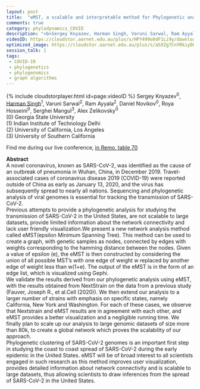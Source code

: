 ```yaml
---
layout: post
title:  "eMST, a scalable and interpretable method for Phylogenetic analysis of hundreds and thousands of SARS-CoV-2 genomes"
comments: true
category: phylodynamics_COVID
description: "<b>Sergey Knyazev, Harman Singh, Varuni Sarwal, Ram Ayyala, Daniel Novikov, Roya Hosseini, Serghei Mangul, Alex Zelikovsky</b><br/>A novel coronavirus, known as SARS-CoV-2, was iden..."
videoID: https://cloudstor.aarnet.edu.au/plus/s/HPY499o0dF1Li9y/download
optimized_image: https://cloudstor.aarnet.edu.au/plus/s/aSXZg7CnYRkiyD0/download
session_talk: 1
tags:
 - COVID-19
 - phylogenetics
 - phylogenomics
 - graph algorithms
---
```

{% include cloudstorplayer.html id=page.videoID %}
Sergey Knyazev<sup>0</sup>, <u>Harman Singh</u><sup>1</sup>, Varuni Sarwal<sup>2</sup>, Ram Ayyala<sup>2</sup>, Daniel Novikov<sup>0</sup>, Roya Hosseini<sup>0</sup>, Serghei Mangul<sup>3</sup>, Alex Zelikovsky<sup>0</sup><br/>
\(0\) Georgia State University<br/>
\(1\) Indian Institute of Technology Delhi<br/>
\(2\) University of California, Los Angeles<br/>
\(3\) University of Southern California

Find me during our live conference, [in Remo, table 70](https://remo.co)

<b>Abstract</b><br/>
A novel coronavirus, known as SARS-CoV-2, was identified as the cause of an outbreak of pneumonia in Wuhan, China, in December 2019. Travel-associated cases of coronavirus disease 2019 \(COVID-19\) were reported outside of China as early as January 13, 2020, and the virus has subsequently spread to nearly all nations. Sequencing and phylogenetic analysis of viral genomes is essential for tracking the transmission of SARS-CoV-2.<br/>Previous attempts to provide a  phylogenetic analysis for studying the transmission of SARS-CoV-2 in the United States, are not scalable to large datasets,  provide limited information about the network connectivity and lack user friendly visualization.We present a new network analysis method called eMST\(epsilon Minimum Spanning Tree\). This method can be used to create a graph, with genetic samples as nodes, connected by edges with weights corresponding to the hamming distance between the nodes. Given a value of epsilon \(e\), the eMST is then constructed by considering the union of all possible MST’s with one edge of weight w replaced by another edge of weight less than w\(1+e\). The output of the eMST is in the form of an edge list, which is visualized using Gephi.<br/>We validate the results derived from our phylogenetic analysis using eMST, with the results obtained from NextStrain on the data from a previous study \(Fauver, Joseph R., et al.Cell \(2020\)\). We then extend our analysis to a larger number of strains with emphasis on specific states, namely California, New York and Washington. For each of these cases, we observe that Nextstrain and eMST results are in agreement with each other, and eMST provides a better visualization and a negligible running time. We finally plan to scale up our analysis to large genomic datasets of size more than 80k, to create a global network which proves the scalability of our approach.<br/>Phylogenetic clustering of SARS-CoV-2 genomes is an important first step in studying the coast to coast spread of SARS-CoV-2 during the early epidemic in the United States. eMST will be of broad interest to all scientists engaged in such research as this method improves user visualization, provides detailed information about network connectivity and is scalable to large datasets, thus allowing scientists to draw inferences from the spread of SARS-CoV-2 in the United States.<br/>
